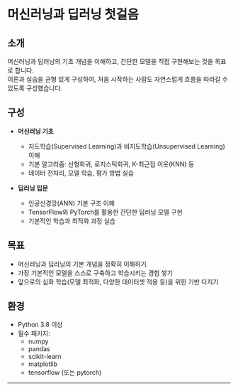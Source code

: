 # 머신러닝과 딥러닝 첫걸음

## 소개
머신러닝과 딥러닝의 기초 개념을 이해하고, 간단한 모델을 직접 구현해보는 것을 목표로 합니다.  
이론과 실습을 균형 있게 구성하여, 처음 시작하는 사람도 자연스럽게 흐름을 따라갈 수 있도록 구성했습니다.

## 구성
- **머신러닝 기초**
  - 지도학습(Supervised Learning)과 비지도학습(Unsupervised Learning) 이해
  - 기본 알고리즘: 선형회귀, 로지스틱회귀, K-최근접 이웃(KNN) 등
  - 데이터 전처리, 모델 학습, 평가 방법 실습

- **딥러닝 입문**
  - 인공신경망(ANN) 기본 구조 이해
  - TensorFlow와 PyTorch를 활용한 간단한 딥러닝 모델 구현
  - 기본적인 학습과 최적화 과정 실습

## 목표
- 머신러닝과 딥러닝의 기본 개념을 정확히 이해하기
- 가장 기본적인 모델을 스스로 구축하고 학습시키는 경험 쌓기
- 앞으로의 심화 학습(모델 최적화, 다양한 데이터셋 적용 등)을 위한 기반 다지기

## 환경
- Python 3.8 이상
- 필수 패키지:
  - numpy
  - pandas
  - scikit-learn
  - matplotlib
  - tensorflow (또는 pytorch)
---
